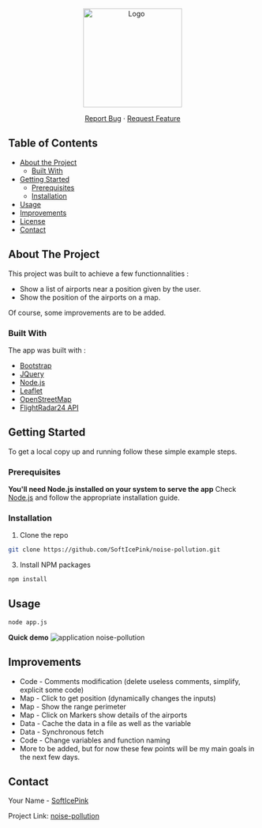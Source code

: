 <!-- PROJECT LOGO -->
<br />
<p align="center">
  <a href="https://github.com/othneildrew/Best-README-Template">
    <img src="https://i.imgur.com/CT0EagA.png" alt="Logo" width="200" height="200">
  </a>


  <p align="center">
    <a href="https://github.com/SoftIcePink/noise-pollution/issues">Report Bug</a>
    ·
    <a href="https://github.com/SoftIcePink/noise-pollution/issues">Request Feature</a>
  </p>
</p>



<!-- TABLE OF CONTENTS -->
## Table of Contents

* [About the Project](#about-the-project)
  * [Built With](#built-with)
* [Getting Started](#getting-started)
  * [Prerequisites](#prerequisites)
  * [Installation](#installation)
* [Usage](#usage)
* [Improvements](#improvements)
* [License](#license)
* [Contact](#contact)



<!-- ABOUT THE PROJECT -->
## About The Project

This project was built to achieve a few functionnalities :
* Show a list of airports near a position given by the user.
* Show the position of the airports on a map.

Of course, some improvements are to be added.

### Built With
The app was built with :
* [Bootstrap](https://getbootstrap.com)
* [JQuery](https://jquery.com)
* [Node.js](https://nodejs.org/en/)
* [Leaflet](https://leafletjs.com/)
* [OpenStreetMap](https://www.openstreetmap.org/#map=8/46.825/8.224)
* [FlightRadar24 API](https://www.flightradar24.com/_json/airports.php)



<!-- GETTING STARTED -->
## Getting Started

To get a local copy up and running follow these simple example steps.

### Prerequisites
**You'll need Node.js installed on your system to serve the app**
Check [Node.js](https://nodejs.org/en/) and follow the appropriate installation guide.

### Installation

1. Clone the repo
```sh
git clone https://github.com/SoftIcePink/noise-pollution.git
```
3. Install NPM packages
```sh
npm install
```

<!-- USAGE EXAMPLES -->
## Usage

```sh
node app.js
```
**Quick demo**
![application noise-pollution](https://i.imgur.com/S7YNCUt.png)

## Improvements
* Code - Comments modification (delete useless comments, simplify, explicit some code)
* Map - Click to get position (dynamically changes the inputs)
* Map - Show the range perimeter
* Map - Click on Markers show details of the airports
* Data - Cache the data in a file as well as the variable
* Data - Synchronous fetch
* Code - Change variables and function naming
* More to be added, but for now these few points will be my main goals in the next few days.

<!-- CONTACT -->
## Contact

Your Name - [SoftIcePink](https://github.com/SoftIcePink) 

Project Link: [noise-pollution](https://github.com/SoftIcePink/noise-pollution)

